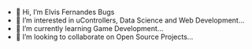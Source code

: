 - 👋 Hi, I’m Elvis Fernandes Bugs
- 👀 I’m interested in uControllers, Data Science and Web Development...
- 🌱 I’m currently learning Game Development...
- 💞️ I’m looking to collaborate on Open Source Projects...

<!---
elvisbugs/elvisbugs is a ✨ special ✨ repository because its `README.md` (this file) appears on your GitHub profile.
You can click the Preview link to take a look at your changes.
---
